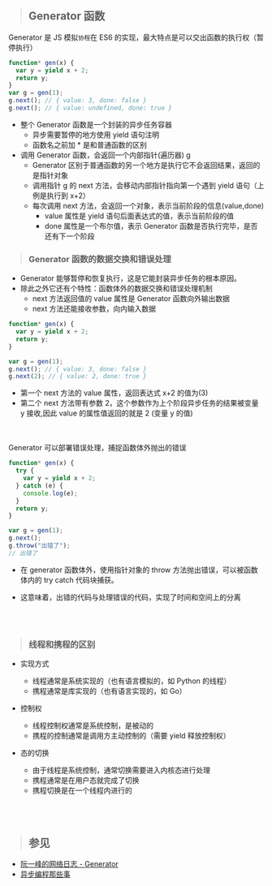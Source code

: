 > ## Generator 函数

Generator 是 JS 模拟`协程`在 ES6 的实现，最大特点是可以交出函数的执行权（暂停执行）

```javascript
function* gen(x) {
  var y = yield x + 2;
  return y;
}
var g = gen(1);
g.next(); // { value: 3, done: false }
g.next(); // { value: undefined, done: true }
```

- 整个 Generator 函数是一个封装的异步任务容器
  - 异步需要暂停的地方使用 yield 语句注明
  - 函数名之前加 \* 是和普通函数的区别
- 调用 Generator 函数，会返回一个内部指针(遍历器) g
  - Generator 区别于普通函数的另一个地方是执行它不会返回结果，返回的是指针对象
  - 调用指针 g 的 next 方法，会移动内部指针指向第一个遇到 yield 语句（上例是执行到 x+2）
  - 每次调用 next 方法，会返回一个对象，表示当前阶段的信息(value,done)
    - value 属性是 yield 语句后面表达式的值，表示当前阶段的值
    - done 属性是一个布尔值，表示 Generator 函数是否执行完毕，是否还有下一个阶段

> ### Generator 函数的数据交换和错误处理

- Generator 能够暂停和恢复执行，这是它能封装异步任务的根本原因。
- 除此之外它还有个特性：函数体外的数据交换和错误处理机制
  - next 方法返回值的 value 属性是 Generator 函数向外输出数据
  - next 方法还能接收参数，向内输入数据

```javascript
function* gen(x) {
  var y = yield x + 2;
  return y;
}

var g = gen(1);
g.next(); // { value: 3, done: false }
g.next(2); // { value: 2, done: true }
```

- 第一个 next 方法的 value 属性，返回表达式 x+2 的值为(3)
- 第二个 next 方法带有参数 2，这个参数作为上个阶段异步任务的结果被变量 y 接收,因此 value 的属性值返回的就是 2 (变量 y 的值)

<br/><br/>
Generator 可以部署错误处理，捕捉函数体外抛出的错误

```javascript
function* gen(x) {
  try {
    var y = yield x + 2;
  } catch (e) {
    console.log(e);
  }
  return y;
}

var g = gen(1);
g.next();
g.throw("出错了");
// 出错了
```

- 在 generator 函数体外，使用指针对象的 throw 方法抛出错误，可以被函数体内的 try catch 代码块捕获。
- 这意味着，出错的代码与处理错误的代码，实现了时间和空间上的分离

  <br/> <br/>

> ### 线程和携程的区别

- 实现方式

  - 线程通常是系统实现的（也有语言模拟的，如 Python 的线程）
  - 携程通常是库实现的（也有语言实现的，如 Go）

- 控制权

  - 线程控制权通常是系统控制，是被动的
  - 携程的控制通常是调用方主动控制的（需要 yield 释放控制权）

- 态的切换

  - 由于线程是系统控制，通常切换需要进入内核态进行处理
  - 携程通常是在用户态就完成了切换
  - 携程切换是在一个线程内进行的

<br/><br/>

> ## 参见

- [阮一峰的网络日志 - Generator](http://www.ruanyifeng.com/blog/2015/04/generator.html)
- [异步编程那些事](https://yanhaijing.com/javascript/2017/08/02/talk-async/)
